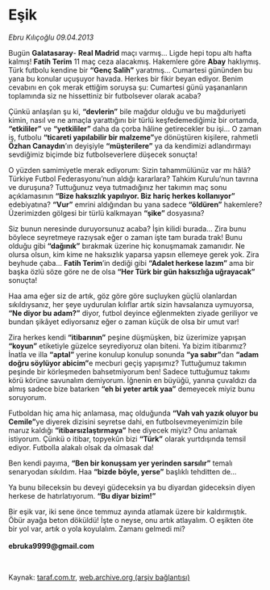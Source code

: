 # Eşik

*Ebru Kılıçoğlu 09.04.2013*

<div class="yazi"><p>Bugün <b>Galatasaray</b>- <b>Real Madrid</b> maçı varmış... Ligde hepi topu altı hafta kalmış! <b>Fatih Terim</b> 11 maç ceza alacakmış. Hakemlere göre <b>Abay</b> haklıymış. Türk futbolu kendine bir <b>“Genç Salih”</b> yaratmış... Cumartesi gününden bu yana bu konular uçuşuyor havada. Herkes bir fikir beyan ediyor. Benim cevabını en çok merak ettiğim soruysa şu: Cumartesi günü yaşananların toplamında siz ne hissettiniz bir futbolsever olarak acaba?</p>
<p>Çünkü anlaşılan şu ki, <b>“devlerin”</b> bile mağdur olduğu ve bu mağduriyeti kimin, nasıl ve ne amaçla yarattığını bir türlü keşfedemediğimiz bir ortamda, <b>“etkililer”</b> ve <b>“yetkililer”</b> daha da çorba hâline getirecekler bu işi... O zaman iş, futbolu <b>“ticareti yapılabilir bir malzeme”</b>ye dönüştüren kişilere, rahmetli <b>Özhan Canaydın</b>’ın deyişiyle <b>“müşterilere”</b> ya da kendimizi adlandırmayı sevdiğimiz biçimde biz futbolseverlere düşecek sonuçta!</p>
<p>O yüzden samimiyetle merak ediyorum: Sizin tahammülünüz var mı hâlâ? Türkiye Futbol Federasyonu’nun aldığı kararlara? Tahkim Kurulu’nun tavrına ve duruşuna? Tuttuğunuz veya tutmadığınız her takımın maç sonu açıklamasının <b>“Bize haksızlık yapılıyor. Biz hariç herkes kollanıyor”</b> edebiyatına? <b>“Vur”</b> emrini aldığından bu yana sadece <b>“öldüren”</b> hakemlere? Üzerimizden gölgesi bir türlü kalkmayan <b>“şike”</b> dosyasına?</p>
<p>Siz bunun neresinde duruyorsunuz acaba? İşin kilidi burada... Zira bunu böylece seyretmeye razıysak eğer o zaman işte tam burada trak! Bunu olduğu gibi <b>“dağınık”</b> bırakmak üzerine hiç konuşmamak zamanıdır. Ne olursa olsun, kim kime ne haksızlık yaparsa yapsın ellemeye gerek yok. Zira beyhude çaba... <b>Fatih Terim</b>’in dediği gibi <b>“Adalet herkese lazım”</b> ama bir başka özlü söze göre ne de olsa <b>“Her Türk bir gün haksızlığa uğrayacak”</b> sonuçta!</p>
<p>Haa ama eğer siz de artık, göz göre göre suçluyken güçlü olanlardan sıkıldıysanız, her şeye uydurulan kılıflar artık sizin havsalanıza uymuyorsa, <b>“Ne diyor bu adam?”</b> diyor, futbol deyince eğlenmekten ziyade geriliyor ve bundan şikâyet ediyorsanız eğer o zaman küçük de olsa bir umut var!</p>
<p>Zira herkes kendi <b>“itibarının”</b> peşine düşmüşken, biz üzerimize yapışan <b>“koyun”</b> etiketiyle güzelce seyrediyoruz olan biteni. Ya bizim itibarımız? İnatla ve illa <b>“aptal”</b> yerine konulup konulup sonunda <b>“ya sabır”</b>dan <b>“adam doğru söylüyor abicim”</b>e mecburi geçiş yapışımız? Tuttuğumuz takımın peşinde bir körleşmeden bahsetmiyorum ben! Sadece tuttuğumuz takımı körü körüne savunalım demiyorum. İğnenin en büyüğü, yanına çuvaldızı da almış sadece bize batarken <b>“eh bi yeter artık yaa”</b> demeyecek miyiz bunu soruyorum.</p>
<p>Futboldan hiç ama hiç anlamasa, maç olduğunda <b>“Vah vah yazık oluyor bu Cemile”</b>ye diyerek dizisini seyretse dahi, en futbolsevmeyenimizin bile maruz kaldığı <b>“itibarsızlaştırmaya”</b> hee diyecek miyiz? Onu anlamak istiyorum. Çünkü o itibar, topyekûn bizi <b>“Türk”</b> olarak yurtdışında temsil ediyor. Futbolla alakalı olsak da olmasak da!</p>
<p>Ben kendi payıma, <b>“Ben bir konuşsam yer yerinden sarsılır”</b> temalı senaryodan sıkıldım. Haa <b>“bizde böyle, yerse”</b> başlıklı tehditten de...</p>
<p>Ya bunu bileceksin bu deveyi güdeceksin ya bu diyardan gideceksin diyen herkese de hatırlatıyorum. <b>“Bu diyar bizim!”</b></p>
<p>Bir eşik var, iki sene önce temmuz ayında atlamak üzere bir kaldırmıştık. Öbür ayağa beton döküldü! İşte o neyse, onu artık atlayalım. O eşikten öte bir yol var, artık o yola koyulalım. Zamanı gelmedi mi?<br/><br/><b>ebruka9999@gmail.com</b></p>
<p> </p>
</div>

Kaynak: [taraf.com.tr](http://www.taraf.com.tr/ebru-kilicoglu/makale-esik.htm), [web.archive.org (arşiv bağlantısı)](http://web.archive.org/web/20131107125729/http://www.taraf.com.tr/ebru-kilicoglu/makale-esik.htm)
